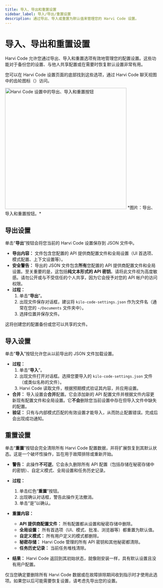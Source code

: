 ```yaml
---
title: 导入、导出和重置设置
sidebar_label: 导入/导出/重置设置
description: 通过导出、导入或重置为默认值来管理您的 Harvi Code 设置。
---
```


# 导入、导出和重置设置

Harvi Code 允许您通过导出、导入和重置选项有效地管理您的配置设置。这些功能对于备份您的设置、与他人共享配置或在需要时恢复默认设置非常有用。

您可以在 Harvi Code 设置页面的底部找到这些选项，通过 Harvi Code 聊天视图中的齿轮图标（<i class="codicon codicon-gear"></i>）访问。

<img src="/docs/img/settings-management/settings-management.png" alt="Harvi Code 设置中的导出、导入和重置按钮" width="400" />
*图片：导出、导入和重置按钮。*

## 导出设置

单击“**导出**”按钮会将您当前的 Harvi Code 设置保存到 JSON 文件中。

- **导出内容：** 文件包含您配置的 API 提供商配置文件和全局设置（UI 首选项、模式配置、上下文设置等）。
- **安全警告：** 导出的 JSON 文件包含**所有**您配置的 API 提供商配置文件和全局设置。至关重要的是，这包括**纯文本形式的 API 密钥**。请将此文件视为高度敏感。请勿公开或与不受信任的个人共享，因为它会授予对您的 API 帐户的访问权限。
- **过程：**
    1.  单击“**导出**”。
    2.  出现文件保存对话框，建议将 `kilo-code-settings.json` 作为文件名（通常在您的 `~/Documents` 文件夹中）。
    3.  选择位置并保存文件。

这将创建您的配置备份或您可以共享的文件。

## 导入设置

单击“**导入**”按钮允许您从以前导出的 JSON 文件加载设置。

- **过程：**
    1.  单击“**导入**”。
    2.  出现文件打开对话框。选择您要导入的 `kilo-code-settings.json` 文件（或类似名称的文件）。
    3.  Harvi Code 读取文件，根据预期模式验证其内容，并应用设置。
- **合并：** 导入设置会**合并**配置。它会添加新的 API 配置文件并根据文件内容更新现有配置文件和全局设置。它**不会**删除您当前设置中存在但导入文件中缺失的配置。
- **验证：** 只有与内部模式匹配的有效设置才能导入，从而防止配置错误。完成后会出现成功通知。

## 重置设置

单击“**重置**”按钮会完全清除所有 Harvi Code 配置数据，并将扩展恢复到其默认状态。这是一个破坏性操作，旨在用于故障排除或重新开始。

- **警告：** 此操作**不可逆**。它会永久删除所有 API 配置（包括存储在秘密存储中的密钥）、自定义模式、全局设置和任务历史记录。

- **过程：**

    1.  单击红色“**重置**”按钮。
    2.  出现确认对话框，警告此操作无法撤消。
    3.  单击“是”以确认。

- **重置内容：**

    - **API 提供商配置文件：** 所有配置都从设置和秘密存储中删除。
    - **全局设置：** 所有首选项（UI、模式、批准、浏览器等）都重置为默认值。
    - **自定义模式：** 所有用户定义的模式都删除。
    - **秘密存储：** Harvi Code 管理的所有 API 密钥和其他秘密都清除。
    - **任务历史记录：** 当前任务堆栈清除。

- **结果：** Harvi Code 返回到其初始状态，就像刚安装一样，具有默认设置且没有用户配置。

仅当您确定要删除所有 Harvi Code 数据或在故障排除期间收到指示时才使用此选项。如果您以后可能需要恢复设置，请考虑先导出您的设置。
